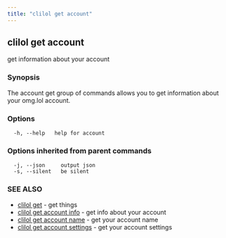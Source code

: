 ```yaml
---
title: "clilol get account"
---
```

## clilol get account

get information about your account

### Synopsis

The account get group of commands allows you to get information about your omg.lol account.

### Options

```
  -h, --help   help for account
```

### Options inherited from parent commands

```
  -j, --json     output json
  -s, --silent   be silent
```

### SEE ALSO

* [clilol get](clilol_get.md)	 - get things
* [clilol get account info](clilol_get_account_info.md)	 - get info about your account
* [clilol get account name](clilol_get_account_name.md)	 - get your account name
* [clilol get account settings](clilol_get_account_settings.md)	 - get your account settings

